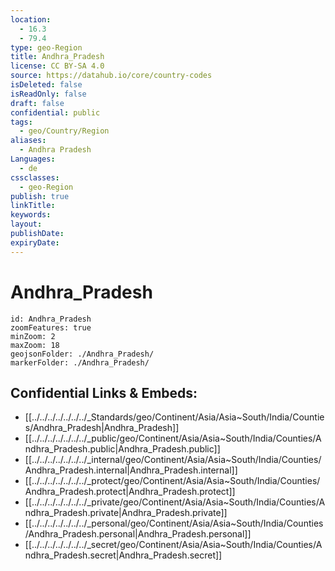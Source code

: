 ```yaml
---
location:
  - 16.3
  - 79.4
type: geo-Region
title: Andhra_Pradesh
license: CC BY-SA 4.0
source: https://datahub.io/core/country-codes
isDeleted: false
isReadOnly: false
draft: false
confidential: public
tags:
  - geo/Country/Region
aliases:
  - Andhra Pradesh
Languages:
  - de
cssclasses:
  - geo-Region
publish: true
linkTitle: 
keywords: 
layout: 
publishDate: 
expiryDate:
---
```


# Andhra_Pradesh

```leaflet
id: Andhra_Pradesh
zoomFeatures: true 
minZoom: 2 
maxZoom: 18
geojsonFolder: ./Andhra_Pradesh/
markerFolder: ./Andhra_Pradesh/
```


## Confidential Links & Embeds: 
- [[../../../../../../../_Standards/geo/Continent/Asia/Asia~South/India/Counties/Andhra_Pradesh|Andhra_Pradesh]] 
- [[../../../../../../../_public/geo/Continent/Asia/Asia~South/India/Counties/Andhra_Pradesh.public|Andhra_Pradesh.public]] 
- [[../../../../../../../_internal/geo/Continent/Asia/Asia~South/India/Counties/Andhra_Pradesh.internal|Andhra_Pradesh.internal]] 
- [[../../../../../../../_protect/geo/Continent/Asia/Asia~South/India/Counties/Andhra_Pradesh.protect|Andhra_Pradesh.protect]] 
- [[../../../../../../../_private/geo/Continent/Asia/Asia~South/India/Counties/Andhra_Pradesh.private|Andhra_Pradesh.private]] 
- [[../../../../../../../_personal/geo/Continent/Asia/Asia~South/India/Counties/Andhra_Pradesh.personal|Andhra_Pradesh.personal]] 
- [[../../../../../../../_secret/geo/Continent/Asia/Asia~South/India/Counties/Andhra_Pradesh.secret|Andhra_Pradesh.secret]] 

